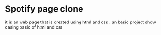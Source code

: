 <h1>
  Spotify page clone
</h1>
<p>
  it is an web page that is created using html and css . an basic project show casing basic of html and css
  
</p>
